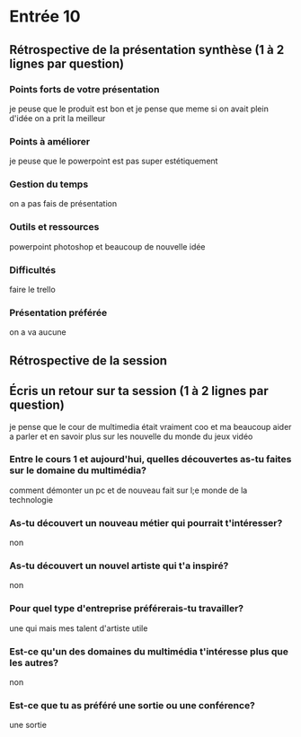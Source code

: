 # Entrée 10
## Rétrospective de la présentation synthèse (1 à 2 lignes par question)

### Points forts de votre présentation 
je peuse que le produit est bon et je pense que meme si on avait plein d'idée on a prit la meilleur 

### Points à améliorer
je peuse que le powerpoint est pas super estétiquement 

### Gestion du temps
on a pas fais de présentation 

### Outils et ressources
powerpoint photoshop et beaucoup de nouvelle idée

### Difficultés
faire le trello 

### Présentation préférée
on a va aucune 

## Rétrospective de la session
## Écris un retour sur ta session (1 à 2 lignes par question)
je pense que le cour de multimedia était vraiment coo et ma beaucoup aider a parler et en savoir plus sur les nouvelle du monde du jeux vidéo 

### Entre le cours 1 et aujourd'hui, quelles découvertes as-tu faites sur le domaine du multimédia? 
comment démonter un pc et de nouveau fait sur l;e monde de la technologie 

### As-tu découvert un nouveau métier qui pourrait t'intéresser? 
non

### As-tu découvert un nouvel artiste qui t'a inspiré? 
non

### Pour quel type d'entreprise préférerais-tu travailler? 
une qui mais mes talent d'artiste utile 

### Est-ce qu'un des domaines du multimédia t'intéresse plus que les autres? 
non

### Est-ce que tu as préféré une sortie ou une conférence?
une sortie


